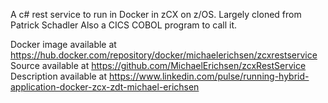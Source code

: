 A c# rest service to run in Docker in zCX on z/OS. Largely cloned from Patrick Schadler 
Also a CICS COBOL program to call it.

Docker image available at https://hub.docker.com/repository/docker/michaelerichsen/zcxrestservice
Source available at https://github.com/MichaelErichsen/zcxRestService
Description available at https://www.linkedin.com/pulse/running-hybrid-application-docker-zcx-zdt-michael-erichsen
